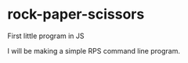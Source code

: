 # rock-paper-scissors
First little program in JS

I will be making a simple RPS command line program.